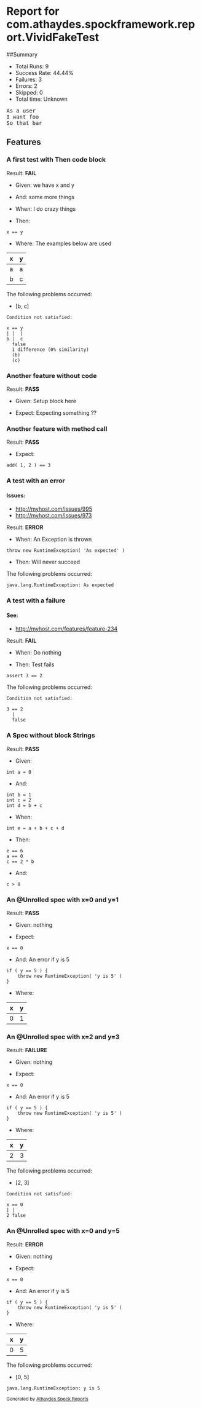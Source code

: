 # Report for com.athaydes.spockframework.report.VividFakeTest

##Summary

* Total Runs: 9
* Success Rate: 44.44%
* Failures: 3
* Errors:   2
* Skipped:  0
* Total time: Unknown

<pre>
As a user
I want foo
So that bar
</pre>

## Features

### A first test with Then code block

Result: **FAIL**

* Given: we have x and y

* And: some more things

* When: I do crazy things

* Then: 

```
x == y
```

* Where: The examples below are used

 | x | y |
 |---|---|
 | a | a | (PASS)
 | b | c | (FAIL)

The following problems occurred:

* [b, c]
```
Condition not satisfied:

x == y
| |  |
b |  c
  false
  1 difference (0% similarity)
  (b)
  (c)

```

### Another feature without code

Result: **PASS**

* Given: Setup block here

* Expect: Expecting something ??

### Another feature with method call

Result: **PASS**

* Expect: 

```
add( 1, 2 ) == 3
```

### A test with an error

#### Issues:

* http://myhost.com/issues/995
* http://myhost.com/issues/973

Result: **ERROR**

* When: An Exception is thrown

```
throw new RuntimeException( 'As expected' )
```

* Then: Will never succeed

The following problems occurred:

```
java.lang.RuntimeException: As expected
```

### A test with a failure

#### See:

* http://myhost.com/features/feature-234

Result: **FAIL**

* When: Do nothing

* Then: Test fails

```
assert 3 == 2
```

The following problems occurred:

```
Condition not satisfied:

3 == 2
  |
  false

```

### A Spec without block Strings

Result: **PASS**

* Given: 

```
int a = 0
```

* And: 

```
int b = 1
int c = 2
int d = b + c
```

* When: 

```
int e = a + b + c + d
```

* Then: 

```
e == 6
a == 0
c == 2 * b
```

* And: 

```
c > 0
```

### An @Unrolled spec with x=0 and y=1

Result: **PASS**

* Given: nothing

* Expect: 

```
x == 0
```

* And: An error if y is 5

```
if ( y == 5 ) {
    throw new RuntimeException( 'y is 5' )
}
```

* Where: 

 | x | y |
 |---|---|
 | 0 | 1 | (PASS)

### An @Unrolled spec with x=2 and y=3

Result: **FAILURE**

* Given: nothing

* Expect: 

```
x == 0
```

* And: An error if y is 5

```
if ( y == 5 ) {
    throw new RuntimeException( 'y is 5' )
}
```

* Where: 

 | x | y |
 |---|---|
 | 2 | 3 | (FAIL)

The following problems occurred:

* [2, 3]
```
Condition not satisfied:

x == 0
| |
2 false

```

### An @Unrolled spec with x=0 and y=5

Result: **ERROR**

* Given: nothing

* Expect: 

```
x == 0
```

* And: An error if y is 5

```
if ( y == 5 ) {
    throw new RuntimeException( 'y is 5' )
}
```

* Where: 

 | x | y |
 |---|---|
 | 0 | 5 | (FAIL)

The following problems occurred:

* [0, 5]
```
java.lang.RuntimeException: y is 5
```


<small>Generated by <a href="https://github.com/renatoathaydes/spock-reports">Athaydes Spock Reports</a></small>